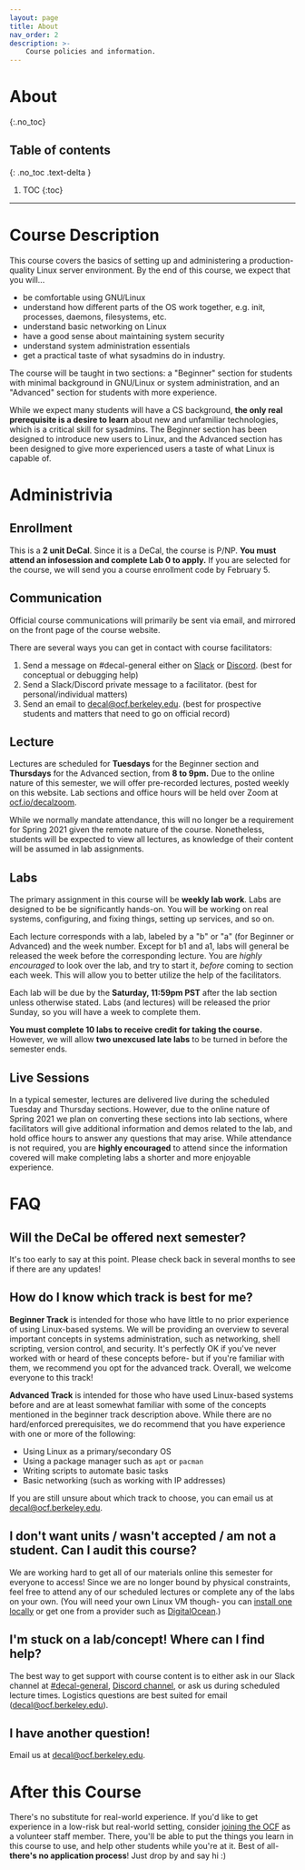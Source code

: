 ```yaml
---
layout: page
title: About
nav_order: 2
description: >-
    Course policies and information.
---
```


# About
{:.no_toc}

## Table of contents
{: .no_toc .text-delta }

1. TOC
{:toc}

---

# Course Description

This course covers the basics of setting up and administering a production-quality Linux server environment. By the end of this course, we expect that you will...

* be comfortable using GNU/Linux
* understand how different parts of the OS work together, e.g. init, processes, daemons, filesystems, etc.
* understand basic networking on Linux
* have a good sense about maintaining system security
* understand system administration essentials
* get a practical taste of what sysadmins do in industry.

The course will be taught in two sections: a "Beginner" section for students with minimal background in GNU/Linux or system administration, and an "Advanced" section for students with more experience.

While we expect many students will have a CS background, **the only real prerequisite is a desire to learn** about new and unfamiliar technologies, which is a critical skill for sysadmins. The Beginner section has been designed to introduce new users to Linux, and the Advanced section has been designed to give more experienced users a taste of what Linux is capable of.

# Administrivia

## Enrollment
This is a **2 unit DeCal**. Since it is a DeCal, the course is P/NP. **You must attend an infosession and complete Lab 0 to apply.** If you are selected for the course, we will send you a course enrollment code by February 5.

## Communication
Official course communications will primarily be sent via email, and mirrored on the front page of the course website.

There are several ways you can get in contact with course facilitators:
1. Send a message on #decal-general either on [Slack][slack] or [Discord][discord]. (best for conceptual or debugging help)
2. Send a Slack/Discord private message to a facilitator. (best for personal/individual matters)
3. Send an email to [decal@ocf.berkeley.edu][email]. (best for prospective students and matters that need to go on official record)


## Lecture
Lectures are scheduled for **Tuesdays** for the Beginner section and **Thursdays** for the Advanced section, from **8 to 9pm.** Due to the online nature of this semester, we will offer pre-recorded lectures, posted weekly on this website. Lab sections and office hours will be held over Zoom at [ocf.io/decalzoom](https://ocf.io/decalzoom).

<!-- Not applicable for fa20
OCF Lab, located at 171 MLK (MLK basement down the hall from the student store).
**Attendance is mandatory, with two allowed unexcused absences.** Some other
conflicts, such as exams, may be excused if you provide prior notice. Please only
come to the lab on the day corresponding to the section you are in.
 -->

While we normally mandate attendance, this will no longer be a requirement for Spring 2021 given the remote nature of the course. Nonetheless, students will be expected to view all lectures, as knowledge of their content will be assumed in lab assignments.

<!-- **Lecture will double as office hours** for students to come in and ask questions about lab work or covered material. The one-hour lecture slot will include some lecturing but will also include time to to work on the lab assignment with the help of present facilitators. -->

<!-- Not applicable for fa20
Note that we only have 30 computers in the lab,
but 40 people are enrolled in each course, so **please bring a laptop** if you
can. -->

## Labs
The primary assignment in this course will be **weekly lab work**. Labs are designed to be be significantly hands-on. You will be working on real systems, configuring, and fixing things, setting up services, and so on.

Each lecture corresponds with a lab, labeled by a "b" or "a" (for Beginner or Advanced) and the week number. Except for b1 and a1, labs will general be released the week before the corresponding lecture. You are *highly encouraged* to look over the lab, and try to start it, *before* coming to section each week. This will allow you to better utilize the help of the facilitators.

Each lab will be due by the **Saturday, 11:59pm PST** after the lab section unless otherwise stated. Labs (and lectures) will be released the prior Sunday, so you will have a week to complete them.

**You must complete 10 labs to receive credit for taking the course.** However, we will allow **two unexcused late labs** to be turned in before the semester ends.

## Live Sessions
In a typical semester, lectures are delivered live during the scheduled Tuesday and Thursday sections. However, due to the online nature of Spring 2021 we plan on converting these sections into lab sections, where facilitators will give additional information and demos related to the lab, and hold office hours to answer any questions that may arise. While attendance is not required, you are **highly encouraged** to attend since the information covered will make completing labs a shorter and more enjoyable experience.

# FAQ

## Will the DeCal be offered next semester?
It's too early to say at this point. Please check back in several months to see if there are any updates!

## How do I know which track is best for me?
**Beginner Track** is intended for those who have little to no prior experience of using Linux-based systems. We will be providing an overview to several important concepts in systems administration, such as networking, shell scripting, version control, and security. It's perfectly OK if you've never worked with or heard of these concepts before- but if you're familiar with them, we recommend you opt for the advanced track. Overall, we welcome everyone to this track!

**Advanced Track** is intended for those who have used Linux-based systems before and are at least somewhat familiar with some of the concepts mentioned in the beginner track description above. While there are no hard/enforced prerequisites, we do recommend that you have experience with one or more of the following:

 - Using Linux as a primary/secondary OS
 - Using a package manager such as `apt` or `pacman`
 - Writing scripts to automate basic tasks
 - Basic networking (such as working with IP addresses)

If you are still unsure about which track to choose, you can email us at [decal@ocf.berkeley.edu][email].

## I don't want units / wasn't accepted / am not a student. Can I audit this course?
We are working hard to get all of our materials online this semester for everyone to access! Since we are no longer bound by physical constraints, feel free to attend any of our scheduled lectures or complete any of the labs on your own. (You will
need your own Linux VM though- you can [install one locally](https://blog.storagecraft.com/the-dead-simple-guide-to-installing-a-linux-virtual-machine-on-windows/) or get one from a provider such as [DigitalOcean](https://www.digitalocean.com/).)

## I'm stuck on a lab/concept! Where can I find help?
The best way to get support with course content is to either ask in our Slack channel at [#decal-general][slack], [Discord channel][discord], or ask us during scheduled lecture times. Logistics questions are best suited for email ([decal@ocf.berkeley.edu][email]).

## I have another question!
Email us at [decal@ocf.berkeley.edu][email].

[email]: mailto:decal@ocf.berkeley.edu
[slack]: https://ocf.io/slack
[discord]: https://ocf.io/discord

# After this Course

There's no substitute for real-world experience. If you'd like to get experience in a low-risk but real-world setting, consider [joining the OCF](https://ocf.io/getinvolved) as a volunteer staff member. There, you'll be able to put the things you learn in this course to  use, and help other students while you're at it. Best of all- **there's no application process**! Just drop by and say hi :)
